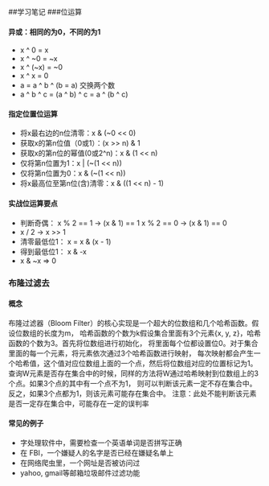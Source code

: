 ##学习笔记
###位运算
#### 异或：相同的为0，不同的为1
- x ^ 0 = x
- x ^ ~0 = ~x
- x ^ (~x) = ~0
- x ^ x = 0
- a = a ^ b ^ (b = a)  交换两个数
- a ^ b ^ c = (a ^ b) ^ c = a ^ (b ^ c)

#### 指定位置位运算
- 将x最右边的n位清零：x & (~0 << 0)
- 获取x的第n位值（0或1）：(x >> n) & 1
- 获取x的第n位的幂值(0或2^n)：x & (1 << n)
- 仅将第n位置为1：x | (~(1 << n))
- 仅将第n位置为0：x & (~(1 << n))
- 将x最高位至第n位(含)清零：x & ((1 << n) - 1)

#### 实战位运算要点
- 判断奇偶： x % 2 == 1 -> (x & 1) == 1  x % 2 == 0 -> (x & 1) == 0
- x / 2 -> x >> 1
- 清零最低位1： x = x & (x - 1)
- 得到最低位1： x & -x
- x & ~x => 0

### 布隆过滤去
#### 概念
布隆过滤器（Bloom Filter）的核心实现是一个超大的位数组和几个哈希函数。假设位数组的长度为m，
哈希函数的个数为k假设集合里面有3个元素{x, y, z}，哈希函数的个数为3。首先将位数组进行初始化，
将里面每个位都设置位0。对于集合里面的每一个元素，将元素依次通过3个哈希函数进行映射，
每次映射都会产生一个哈希值，这个值对应位数组上面的一个点，然后将位数组对应的位置标记为1。
查询W元素是否存在集合中的时候，同样的方法将W通过哈希映射到位数组上的3个点。如果3个点的其中有一个点不为1，
则可以判断该元素一定不存在集合中。反之，如果3个点都为1，则该元素可能存在集合中。
注意：此处不能判断该元素是否一定存在集合中，可能存在一定的误判率

#### 常见的例子
- 字处理软件中，需要检查一个英语单词是否拼写正确
- 在 FBI，一个嫌疑人的名字是否已经在嫌疑名单上
- 在网络爬虫里，一个网址是否被访问过
- yahoo, gmail等邮箱垃圾邮件过滤功能


 
